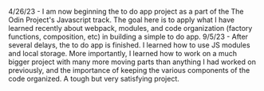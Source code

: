 4/26/23 - I am now beginning the to do app project as a part of the The Odin Project's Javascript track. The goal here is to apply what I have learned recently about webpack, modules, and code organization (factory functions, composition, etc) in building a simple to do app.
9/5/23 - After several delays, the to do app is finished. I learned how to use JS modules and local storage. More importantly, I learned how to work on a much bigger project with many more moving parts than anything I had worked on previously, and the importance of keeping the various components of the code organized. A tough but very satisfying project.